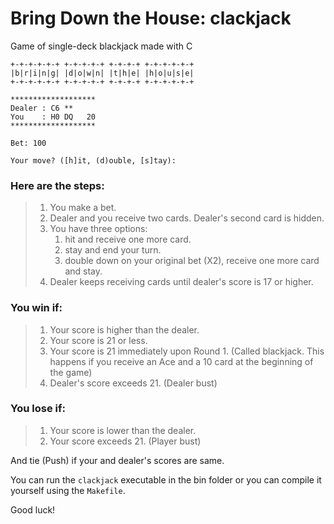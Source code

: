 # Bring Down the House: clackjack
Game of single-deck blackjack made with C


```
+-+-+-+-+-+ +-+-+-+-+ +-+-+-+ +-+-+-+-+-+
|b|r|i|n|g| |d|o|w|n| |t|h|e| |h|o|u|s|e|
+-+-+-+-+-+ +-+-+-+-+ +-+-+-+ +-+-+-+-+-+

*******************
Dealer : C6 **                                              
You    : H0 DQ   20                                         
*******************

Bet: 100                                           

Your move? ([h]it, (d)ouble, [s]tay): 
```


### Here are the steps:

>1. You make a bet.
>2. Dealer and you receive two cards. Dealer's second card is hidden.
>3. You have three options:
>    1) hit and receive one more card.
>    2) stay and end your turn.
>    3) double down on your original bet (X2), receive one more card and stay.
>4. Dealer keeps receiving cards until dealer's score is 17 or higher.

### You win if:

>1. Your score is higher than the dealer.
>2. Your score is 21 or less.
>3. Your score is 21 immediately upon Round 1. (Called blackjack. This happens if you receive an Ace and a 10 card at the beginning of the game)
>4. Dealer's score exceeds 21. (Dealer bust)

### You lose if:

>1. Your score is lower than the dealer.
>2. Your score exceeds 21. (Player bust)

And tie (Push) if your and dealer's scores are same.

You can run the `clackjack` executable in the bin folder or you can compile it yourself using the `Makefile`.


Good luck!
